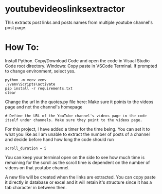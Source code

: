 # youtubevideoslinksextractor
This extracts post links and posts names from multiple youtube channel's post page.

# How To:
Install Python.
Copy/Download Code and open the code in Visual Studio Code root directory.
Windows: Copy paste in VSCode Terminal. If prompted to change environment, select yes.
```
python -m venv venv
.\venv\Scripts\activate
pip install -r requirements.txt
clear

```

Change the url in the quotes.py file here: Make sure it points to the videos page and not the channel's homepage
```
# Define the URL of the YouTube channel's videos page in the code itself under channels. Make sure they point to the videos page.

```
For this project, I have added a timer for the time being. You can set it to what you like as I am unable to extract the number of posts of a channel and decide before hand how long the code should run
```
scroll_duration = 5
```

You can keep your terminal open on the side to see how much time is remaining for the scroll as the scroll time is dependent on the number of videos on that youtube channel.


A new file will be created when the links are extracted. You can copy paste it directly in database or excel and it will retain it's structure since it has a tab character in between then.
